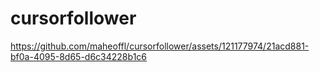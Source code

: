# cursorfollower

https://github.com/maheoffl/cursorfollower/assets/121177974/21acd881-bf0a-4095-8d65-d6c34228b1c6

